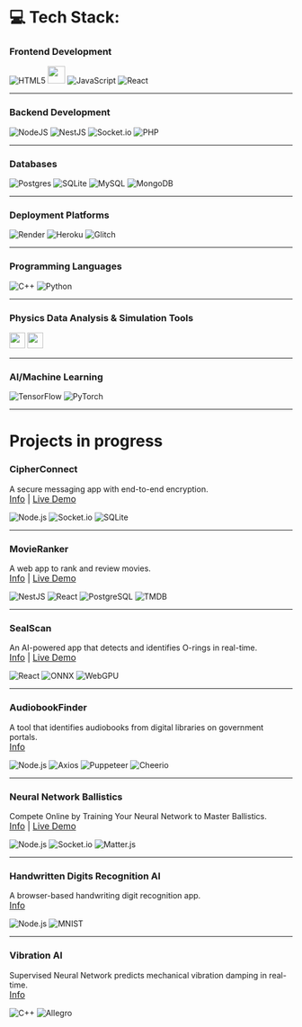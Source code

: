 # 💻 Tech Stack:

### Frontend Development
![HTML5](https://img.shields.io/badge/html5-%23E34F26.svg?style=for-the-badge&logo=html5&logoColor=white)
<img src="https://cdn.glitch.global/9b6e30d1-a1c2-46a0-a831-d48ce809e60a/Bez%20nazwy%20(29).svg?v=1751064656699" height="31">
![JavaScript](https://img.shields.io/badge/javascript-%23323330.svg?style=for-the-badge&logo=javascript&logoColor=%23F7DF1E)
![React](https://img.shields.io/badge/react-%2320232a.svg?style=for-the-badge&logo=react&logoColor=%2361DAFB)

---

### Backend Development
![NodeJS](https://img.shields.io/badge/node.js-6DA55F?style=for-the-badge&logo=node.js&logoColor=white) ![NestJS](https://img.shields.io/badge/nestjs-%23E0234E.svg?style=for-the-badge&logo=nestjs&logoColor=white) ![Socket.io](https://img.shields.io/badge/Socket.io-black?style=for-the-badge&logo=socket.io&badgeColor=010101) ![PHP](https://img.shields.io/badge/php-%23777BB4.svg?style=for-the-badge&logo=php&logoColor=white)

---

### Databases
![Postgres](https://img.shields.io/badge/postgres-%23316192.svg?style=for-the-badge&logo=postgresql&logoColor=white) ![SQLite](https://img.shields.io/badge/sqlite-%2307405e.svg?style=for-the-badge&logo=sqlite&logoColor=white) ![MySQL](https://img.shields.io/badge/mysql-4479A1.svg?style=for-the-badge&logo=mysql&logoColor=white) ![MongoDB](https://img.shields.io/badge/MongoDB-%234ea94b.svg?style=for-the-badge&logo=mongodb&logoColor=white)

---

### Deployment Platforms
![Render](https://img.shields.io/badge/Render-%46E3B7.svg?style=for-the-badge&logo=render&logoColor=white) ![Heroku](https://img.shields.io/badge/heroku-%23430098.svg?style=for-the-badge&logo=heroku&logoColor=white) ![Glitch](https://img.shields.io/badge/glitch-%233333FF.svg?style=for-the-badge&logo=glitch&logoColor=white)

---

### Programming Languages
![C++](https://img.shields.io/badge/c++-%2300599C.svg?style=for-the-badge&logo=c%2B%2B&logoColor=white) ![Python](https://img.shields.io/badge/python-3670A0?style=for-the-badge&logo=python&logoColor=ffdd54)

---

### Physics Data Analysis & Simulation Tools
<p align="left">
  <img src="https://cdn.glitch.global/9b6e30d1-a1c2-46a0-a831-d48ce809e60a/Bez%20nazwy%20(6).svg?v=1751056282125" height="28">
  <img src="https://cdn.glitch.global/9b6e30d1-a1c2-46a0-a831-d48ce809e60a/Bez%20nazwy%20(3)%20(1).svg?v=1751054088008" height="28">
</p>

---

### AI/Machine Learning
![TensorFlow](https://img.shields.io/badge/TensorFlow-%23FF6F00.svg?style=for-the-badge&logo=TensorFlow&logoColor=white) ![PyTorch](https://img.shields.io/badge/PyTorch-%23EE4C2C.svg?style=for-the-badge&logo=PyTorch&logoColor=white)

---

# Projects in progress

### CipherConnect
A secure messaging app with end-to-end encryption.  
<span style="font-size: 1.1em;">[Info](https://github.com/arturr0/CipherConnect-WebSocket) | [Live Demo](https://cipherconnect.onrender.com)</span>  

![Node.js](https://img.shields.io/badge/Node.js-339933?style=flat-square&logo=nodedotjs&logoColor=white) ![Socket.io](https://img.shields.io/badge/Socket.io-010101?style=flat-square&logo=socketdotio) ![SQLite](https://img.shields.io/badge/SQLite-003B57?style=flat-square&logo=sqlite&logoColor=white)

---

### MovieRanker
A web app to rank and review movies.  
<span style="font-size: 1.1em;">[Info](https://github.com/arturr0/MovieRanker) | [Live Demo](https://movieranker-gavh.onrender.com)</span>  

![NestJS](https://img.shields.io/badge/Nest.js-E0234E?style=flat-square&logo=nestjs&logoColor=white) ![React](https://img.shields.io/badge/React-61DAFB?style=flat-square&logo=react&logoColor=black) ![PostgreSQL](https://img.shields.io/badge/PostgreSQL-4169E1?style=flat-square&logo=postgresql&logoColor=white) ![TMDB](https://img.shields.io/badge/TMDB-01D277?style=flat-square&logo=themoviedatabase&logoColor=white)

---

### SealScan
An AI-powered app that detects and identifies O-rings in real-time.  
<span style="font-size: 1.1em;">[Info](https://github.com/arturr0/oring-recognition-vite) | [Live Demo](https://oring-recognition-vite.onrender.com)</span>  

![React](https://img.shields.io/badge/React-61DAFB?style=flat-square&logo=react&logoColor=black) ![ONNX](https://img.shields.io/badge/ONNX-005CED?style=flat-square&logo=onnx&logoColor=white) ![WebGPU](https://img.shields.io/badge/WebGPU-5A45FF?style=flat-square)

---

### AudiobookFinder
A tool that identifies audiobooks from digital libraries on government portals.  
<span style="font-size: 1.1em;">[Info](https://github.com/arturr0/audiobook-finder)</span>  

![Node.js](https://img.shields.io/badge/Node.js-339933?style=flat-square&logo=nodedotjs&logoColor=white) ![Axios](https://img.shields.io/badge/Axios-5A29E4?style=flat-square&logo=axios&logoColor=white) ![Puppeteer](https://img.shields.io/badge/Puppeteer-40B5A4?style=flat-square&logo=puppeteer&logoColor=white) ![Cheerio](https://img.shields.io/badge/Cheerio-FF9E0F?style=flat-square)

---

### Neural Network Ballistics
Compete Online by Training Your Neural Network to Master Ballistics.  
<span style="font-size: 1.1em;">[Info](https://github.com/arturr0/ai-tillery) | [Live Demo](https://ai-tanks.onrender.com/)</span>  

![Node.js](https://img.shields.io/badge/Node.js-339933?style=flat-square&logo=nodedotjs&logoColor=white) ![Socket.io](https://img.shields.io/badge/Socket.io-010101?style=flat-square&logo=socketdotio) ![Matter.js](https://img.shields.io/badge/Matter.js-000000?style=flat-square)

---

### Handwritten Digits Recognition AI
A browser-based handwriting digit recognition app.  
<span style="font-size: 1.1em;">[Info](https://github.com/arturr0/HWR)</span>  

![Node.js](https://img.shields.io/badge/Node.js-339933?style=flat-square&logo=nodedotjs&logoColor=white) ![MNIST](https://img.shields.io/badge/MNIST-000000?style=flat-square)

---

### Vibration AI
Supervised Neural Network predicts mechanical vibration damping in real-time.  
<span style="font-size: 1.1em;">[Info](https://github.com/arturr0/vibration-ai)</span>  

![C++](https://img.shields.io/badge/C++-00599C?style=flat-square&logo=cplusplus&logoColor=white) ![Allegro](https://img.shields.io/badge/Allegro-5-000000?style=flat-square)

